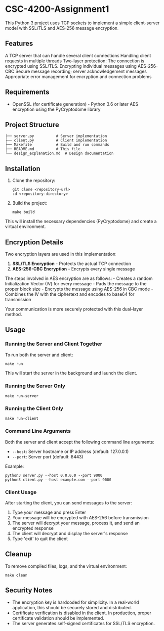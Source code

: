 # CSC-4200-Assignment1
This Python 3 project uses TCP sockets to implement a simple client-server model with SSL/TLS and AES-256 message encryption.


## Features

A TCP server that can handle several client connections
Handling client requests in multiple threads
Two-layer protection:
The connection is encrypted using SSL/TLS.
Encrypting individual messages using AES-256-CBC
Secure message recording; server acknowledgement messages
Appropriate error management for encryption and connection problems


## Requirements

- OpenSSL (for certificate generation) - Python 3.6 or later
AES encryption using the PyCryptodome library

## Project Structure

```
├── server.py          # Server implementation
├── client.py          # Client implementation
├── Makefile           # Build and run commands
├── README.md          # This file
└── design_explanation.md  # Design documentation
```

## Installation

1. Clone the repository:
   ```
   git clone <repository-url>
   cd <repository-directory>
   ```

2. Build the project:
   ```
   make build
   ```

This will install the necessary dependencies (PyCryptodome) and create a virtual environment.

## Encryption Details

Two encryption layers are used in this implementation:

1. **SSL/TLS Encryption** - Protects the actual TCP connection
2. **AES-256-CBC Encryption** - Encrypts every single message

The steps involved in AES encryption are as follows: - Creates a random Initialization Vector (IV) for every message - Pads the message to the proper block size - Encrypts the message using AES-256 in CBC mode - Combines the IV with the ciphertext and encodes to base64 for transmission

Your communication is more securely protected with this dual-layer method.

## Usage

### Running the Server and Client Together

To run both the server and client:

```
make run
```

This will start the server in the background and launch the client.

### Running the Server Only

```
make run-server
```

### Running the Client Only

```
make run-client
```

### Command Line Arguments

Both the server and client accept the following command line arguments:

- `--host`: Server hostname or IP address (default: 127.0.0.1)
- `--port`: Server port (default: 8443)

Example:
```
python3 server.py --host 0.0.0.0 --port 9000
python3 client.py --host example.com --port 9000
```

### Client Usage

After starting the client, you can send messages to the server:

1. Type your message and press Enter
2. Your message will be encrypted with AES-256 before transmission
3. The server will decrypt your message, process it, and send an encrypted response
4. The client will decrypt and display the server's response
5. Type 'exit' to quit the client

## Cleanup

To remove compiled files, logs, and the virtual environment:

```
make clean
```

## Security Notes

- The encryption key is hardcoded for simplicity. In a real-world application, this should be securely stored and distributed.
- Certificate verification is disabled in the client. In production, proper certificate validation should be implemented.
- The server generates self-signed certificates for SSL/TLS encryption.
